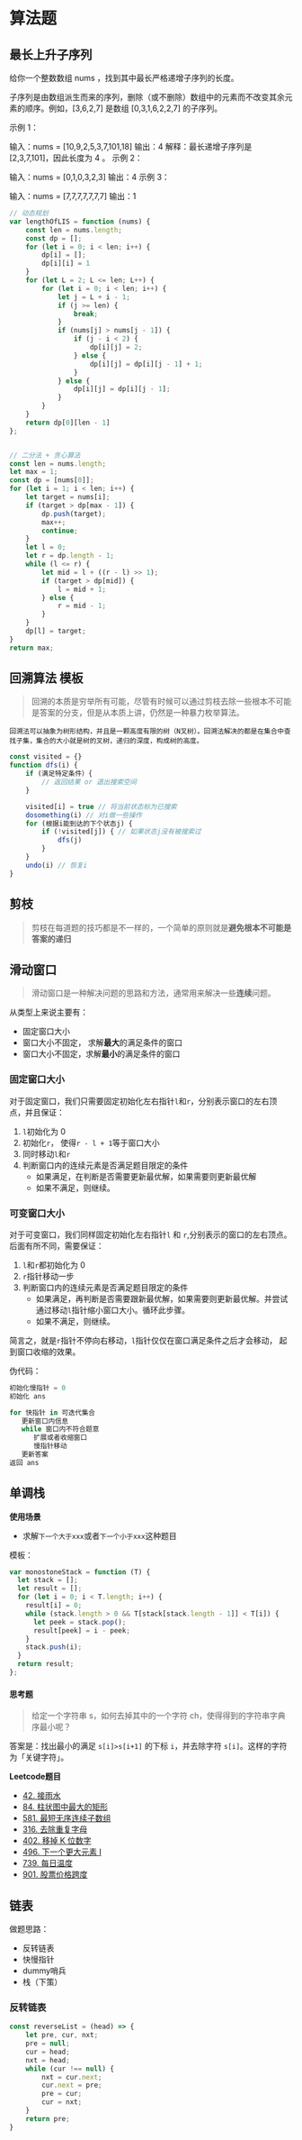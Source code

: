 # 算法题

## 最长上升子序列

给你一个整数数组 nums ，找到其中最长严格递增子序列的长度。

子序列是由数组派生而来的序列，删除（或不删除）数组中的元素而不改变其余元素的顺序。例如，[3,6,2,7] 是数组 [0,3,1,6,2,2,7] 的子序列。

示例 1：

输入：nums = [10,9,2,5,3,7,101,18]
输出：4
解释：最长递增子序列是 [2,3,7,101]，因此长度为 4 。
示例 2：

输入：nums = [0,1,0,3,2,3]
输出：4
示例 3：

输入：nums = [7,7,7,7,7,7,7]
输出：1

```js
// 动态规划
var lengthOfLIS = function (nums) {
	const len = nums.length;
	const dp = [];
	for (let i = 0; i < len; i++) {
		dp[i] = [];
		dp[i][i] = 1
	}
	for (let L = 2; L <= len; L++) {
		for (let i = 0; i < len; i++) {
			let j = L + i - 1;
			if (j >= len) {
				break;
			}
			if (nums[j] > nums[j - 1]) {
				if (j - i < 2) {
					dp[i][j] = 2;
				} else {
					dp[i][j] = dp[i][j - 1] + 1;
				}
			} else {
				dp[i][j] = dp[i][j - 1];
			}
		}
	}
	return dp[0][len - 1]
};


// 二分法 + 贪心算法
const len = nums.length;
let max = 1;
const dp = [nums[0]];
for (let i = 1; i < len; i++) {
    let target = nums[i];
    if (target > dp[max - 1]) {
        dp.push(target);
        max++;
        continue;
    }
    let l = 0;
    let r = dp.length - 1;
    while (l <= r) {
        let mid = l + ((r - l) >> 1);
        if (target > dp[mid]) {
            l = mid + 1;
        } else {
            r = mid - 1;
        }
    }
    dp[l] = target;
}
return max;
```



## 回溯算法 模板

>回溯的本质是穷举所有可能，尽管有时候可以通过剪枝去除一些根本不可能是答案的分支，但是从本质上讲，仍然是一种暴力枚举算法。

`回溯法可以抽象为树形结构，并且是一颗高度有限的树（N叉树）。回溯法解决的都是在集合中查找子集，集合的大小就是树的叉树，递归的深度，构成树的高度。`



```js
const visited = {}
function dfs(i) {
    if (满足特定条件）{
        // 返回结果 or 退出搜索空间
    }

    visited[i] = true // 将当前状态标为已搜索
    dosomething(i) // 对i做一些操作
    for (根据i能到达的下个状态j) {
        if (!visited[j]) { // 如果状态j没有被搜索过
            dfs(j)
        }
    }
    undo(i) // 恢复i
}
```

## 剪枝

> 剪枝在每道题的技巧都是不一样的，一个简单的原则就是**避免根本不可能是答案的递归**





## 滑动窗口

> 滑动窗口是一种解决问题的思路和方法，通常用来解决一些**连续**问题。

从类型上来说主要有：

* 固定窗口大小
* 窗口大小不固定， 求解**最大**的满足条件的窗口
* 窗口大小不固定，求解**最小**的满足条件的窗口

### 固定窗口大小

对于固定窗口，我们只需要固定初始化左右指针`l`和`r`，分别表示窗口的左右顶点，并且保证：

1. `l`初始化为 0
2. 初始化`r`， 使得`r - l + 1`等于窗口大小
3. 同时移动`l`和`r`
4. 判断窗口内的连续元素是否满足题目限定的条件
   * 如果满足，在判断是否需要更新最优解，如果需要则更新最优解
   * 如果不满足，则继续。

### 可变窗口大小

对于可变窗口，我们同样固定初始化左右指针`l` 和 `r`,分别表示的窗口的左右顶点。后面有所不同，需要保证：

1. `l`和`r`都初始化为 0 
2. `r`指针移动一步
3. 判断窗口内的连续元素是否满足题目限定的条件
   * 如果满足，再判断是否需要跟新最优解，如果需要则更新最优解。并尝试通过移动`l`指针缩小窗口大小。循环此步骤。
   * 如果不满足，则继续。

简言之，就是`r`指针不停向右移动，`l`指针仅仅在窗口满足条件之后才会移动， 起到窗口收缩的效果。

伪代码：

```js
初始化慢指针 = 0
初始化 ans

for 快指针 in 可迭代集合
   更新窗口内信息
   while 窗口内不符合题意
      扩展或者收缩窗口
      慢指针移动
   更新答案
返回 ans
```



## 单调栈

**使用场景**

* 求解`下一个大于xxx`或者`下一个小于xxx`这种题目

模板：

```js
var monostoneStack = function (T) {
  let stack = [];
  let result = [];
  for (let i = 0; i < T.length; i++) {
    result[i] = 0;
    while (stack.length > 0 && T[stack[stack.length - 1]] < T[i]) {
      let peek = stack.pop();
      result[peek] = i - peek;
    }
    stack.push(i);
  }
  return result;
};
```



#### **思考题**

> 给定一个字符串 s，如何去掉其中的一个字符 ch，使得得到的字符串字典序最小呢？

答案是：找出最小的满足 `s[i]>s[i+1]` 的下标 `i`，并去除字符 `s[i]`。这样的字符为「关键字符」。

**Leetcode题目**

* [42. 接雨水](https://github.com/azl397985856/leetcode/blob/master/problems/42.trapping-rain-water.md)
* [84. 柱状图中最大的矩形](https://github.com/azl397985856/leetcode/blob/master/problems/84.largest-rectangle-in-histogram.md)
* [581. 最短无序连续子数组](https://leetcode-cn.com/problems/shortest-unsorted-continuous-subarray/)
* [316. 去除重复字母](https://leetcode-cn.com/problems/remove-duplicate-letters/)
* [402. 移掉 K 位数字](https://leetcode-cn.com/problems/remove-k-digits/)
* [496. 下一个更大元素 I](https://leetcode-cn.com/problems/next-greater-element-i/submissions/)
* [739. 每日温度](https://leetcode-cn.com/problems/daily-temperatures/)
* [901. 股票价格跨度](https://leetcode-cn.com/problems/online-stock-span/)









## 链表

做题思路：

* 反转链表
* 快慢指针
* dummy哨兵
* 栈（下策）

### 反转链表

```js
const reverseList = (head) => {
	let pre, cur, nxt;
	pre = null;
	cur = head;
	nxt = head;
	while (cur !== null) {
		nxt = cur.next;
		cur.next = pre;
		pre = cur;
		cur = nxt;
	}
	return pre;
}
```



























